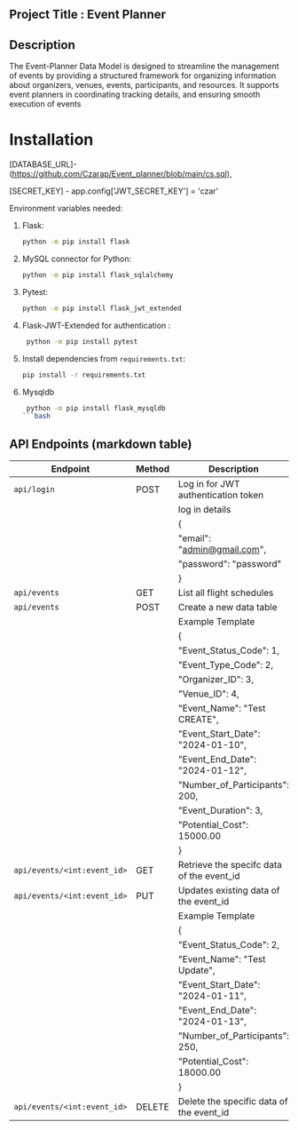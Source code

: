 ## Project Title : Event Planner 
## Description
The Event-Planner Data Model is designed to streamline the management of events by providing a structured framework for organizing information about organizers, venues, events, participants, and resources. It supports event planners in coordinating  tracking details, and ensuring smooth execution of events

# Installation
[DATABASE_URL]-(https://github.com/Czarap/Event_planner/blob/main/cs.sql),


[SECRET_KEY] - app.config['JWT_SECRET_KEY'] = 'czar'  


Environment variables needed:
1. Flask:
    ```bash
    python -m pip install flask
    ```
2. MySQL connector for Python:
    ```bash
    python -m pip install flask_sqlalchemy
    ```
3. Pytest:
    ```bash
    python -m pip install flask_jwt_extended
    ```
4. Flask-JWT-Extended for authentication :
    ```bash
     python -m pip install pytest
5. Install dependencies from `requirements.txt`:
    ```bash
    pip install -r requirements.txt
6. Mysqldb
    ```bash
     python -m pip install flask_mysqldb
    ```bash

## API Endpoints (markdown table)
| Endpoint                                      | Method |                 Description                 |
|---------------------------------------------  |--------|---------------------------------------------|
| `api/login`                                   | POST   |  Log in for  JWT authentication token       |
|										        |        |            log in details                   |
|									            |	     |    {                                        |
|                                               |        |         "email": "admin@gmail.com",         |
|										        |	     |       "password": "password"                |
|                                               |        |                              }              |
| `api/events`                                  | GET    | List all flight schedules                   |
| `api/events`                                  | POST   |   Create a new data table                   |
|                                               |        |         Example Template                    |
|                                               |        |   {                                         |
|                                               |        |      "Event_Status_Code": 1,                |
|                                               |        |       "Event_Type_Code": 2,                 |
|                                               |        |        "Organizer_ID": 3,                   |
|                                               |        |        "Venue_ID": 4,                       |
|                                               |        |        "Event_Name": "Test CREATE",         |
|                                               |        |        "Event_Start_Date": "2024-01-10",    |
|                                               |        |        "Event_End_Date": "2024-01-12",      |
|                                               |        |        "Number_of_Participants": 200,       |
|                                               |        |        "Event_Duration": 3,                 |
|                                               |        |        "Potential_Cost": 15000.00           |
|                                               |        |        }                                    |
| `api/events/<int:event_id>`                   | GET    | Retrieve the specifc data of the event_id   |
| `api/events/<int:event_id>`                   | PUT    |  Updates existing data of the event_id      |
|                                               |        |            Example Template                 |
|                                               |        | {                                           |       
|                                               |        |       "Event_Status_Code": 2,               |
|                                               |        |       "Event_Name": "Test Update",          |
|                                               |        |       "Event_Start_Date": "2024-01-11",     |
|                                               |        |       "Event_End_Date": "2024-01-13",       |
|                                               |        |        "Number_of_Participants": 250,       |
|                                               |        |        "Potential_Cost": 18000.00           |
|                                               |        |                                    }        |
| `api/events/<int:event_id>`                   | DELETE | Delete the specific data of the event_id    |
